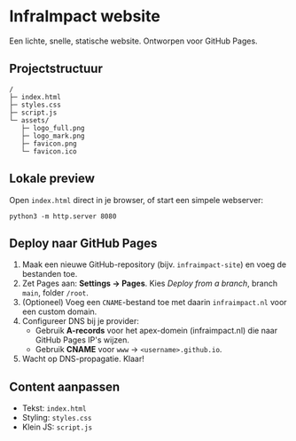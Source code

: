 
# InfraImpact website

Een lichte, snelle, statische website. Ontworpen voor GitHub Pages.

## Projectstructuur
```
/
├─ index.html
├─ styles.css
├─ script.js
└─ assets/
   ├─ logo_full.png
   ├─ logo_mark.png
   ├─ favicon.png
   └─ favicon.ico
```

## Lokale preview
Open `index.html` direct in je browser, of start een simpele webserver:
```
python3 -m http.server 8080
```

## Deploy naar GitHub Pages
1. Maak een nieuwe GitHub-repository (bijv. `infraimpact-site`) en voeg de bestanden toe.
2. Zet Pages aan: **Settings → Pages**. Kies *Deploy from a branch*, branch `main`, folder `/root`.
3. (Optioneel) Voeg een `CNAME`-bestand toe met daarin `infraimpact.nl` voor een custom domain.
4. Configureer DNS bij je provider:
   - Gebruik **A-records** voor het apex-domein (infraimpact.nl) die naar GitHub Pages IP's wijzen.
   - Gebruik **CNAME** voor `www` → `<username>.github.io`.
5. Wacht op DNS-propagatie. Klaar!

## Content aanpassen
- Tekst: `index.html`
- Styling: `styles.css`
- Klein JS: `script.js`
